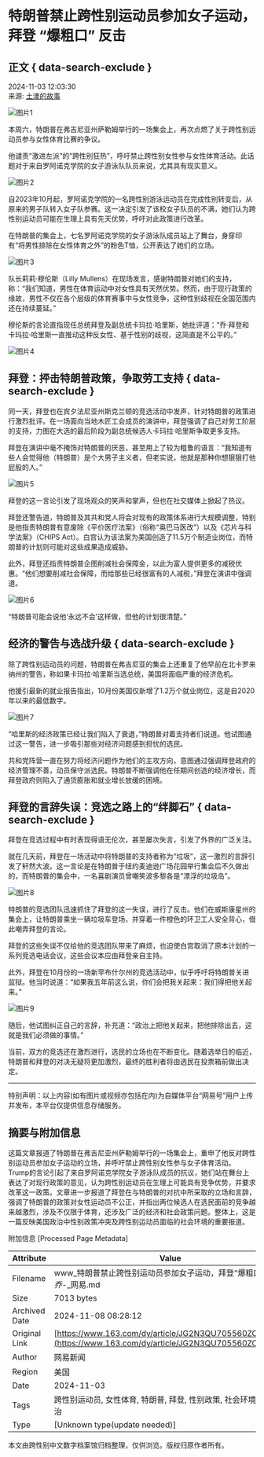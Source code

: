 # 特朗普禁止跨性别运动员参加女子运动，拜登 “爆粗口” 反击

## 正文 { data-search-exclude }


2024-11-03 12:03:30  
来源: [土澳的故事](https://www.163.com/dy/media/T1669377407945.html)  

![图片1](https://static.ws.126.net/163/f2e/dy_media/dy_media/static/images/ipLocation.f6d00eb.svg)

本周六，特朗普在弗吉尼亚州萨勒姆举行的一场集会上，再次点燃了关于跨性别运动员参与女性体育比赛的争议。

他谴责“激进左派”的“跨性别狂热”，呼吁禁止跨性别女性参与女性体育活动。此话题对于来自罗阿诺克学院的女子游泳队队员来说，尤其具有现实意义。

![图片2](https://nimg.ws.126.net/?url=http%3A%2F%2Fdingyue.ws.126.net%2F2024%2F1103%2F716bc63ej00smcwkt002cd000rs00iim.jpg&thumbnail=660x2147483647&quality=80&type=jpg)

自2023年10月起，罗阿诺克学院的一名跨性别游泳运动员在完成性别转变后，从原来的男子队转入女子队参赛。这一决定引发了该校女子队员的不满，她们认为跨性别运动员可能在生理上具有先天优势，呼吁对此政策进行改革。

在特朗普的集会上，七名罗阿诺克学院的女子游泳队成员站上了舞台，身穿印有“将男性排除在女性体育之外”的粉色T恤，公开表达了她们的立场。

![图片3](https://nimg.ws.126.net/?url=http%3A%2F%2Fdingyue.ws.126.net%2F2024%2F1103%2F8732b3b0j00smcwkt002nd000rs00iim.jpg&thumbnail=660x2147483647&quality=80&type=jpg)

队长莉莉·穆伦斯（Lilly Mullens）在现场发言，感谢特朗普对她们的支持，称：“我们知道，男性在体育运动中对女性具有天然优势。然而，由于现行政策的缘故，男性不仅在各个层级的体育赛事中与女性竞争，这种性别歧视在全国范围内还在持续蔓延。”

穆伦斯的言论直指现任总统拜登及副总统卡玛拉·哈里斯，她批评道：“乔·拜登和卡玛拉·哈里斯一直推动这种反女性、基于性别的歧视，这简直是不公平的。”

![图片4](https://nimg.ws.126.net/?url=http%3A%2F%2Fdingyue.ws.126.net%2F2024%2F1103%2F6828b2d6j00smcwkt002jd000rs00iim.jpg&thumbnail=660x2147483647&quality=80&type=jpg)

## 拜登：抨击特朗普政策，争取劳工支持 { data-search-exclude }

同一天，拜登也在宾夕法尼亚州斯克兰顿的竞选活动中发声，针对特朗普的政策进行激烈批评。在一场面向当地木匠工会成员的演讲中，拜登强调了自己对劳工阶层的支持，力图在大选的最后阶段为副总统候选人卡玛拉·哈里斯争取更多支持。

拜登在演讲中毫不掩饰对特朗普的厌恶，甚至用上了较为粗鲁的语言：“我知道有些人会觉得他（特朗普）是个大男子主义者，但老实说，他就是那种你想狠狠打他屁股的人。”

![图片5](https://nimg.ws.126.net/?url=http%3A%2F%2Fdingyue.ws.126.net%2F2024%2F1103%2F61bad86bj00smcwkt001wd000rs00fmm.jpg&thumbnail=660x2147483647&quality=80&type=jpg)

拜登的这一言论引发了现场观众的笑声和掌声，但也在社交媒体上掀起了热议。

拜登还警告道，特朗普及其共和党人将会对现有的政策体系进行大规模调整，特别是他指责特朗普有意废除《平价医疗法案》（俗称“奥巴马医改”）以及《芯片与科学法案》（CHIPS Act）。白宫认为该法案为美国创造了11.5万个制造业岗位，而特朗普的计划则可能对这些成果造成威胁。

此外，拜登还指责特朗普企图削减社会保障金，以此为富人提供更多的减税优惠。“他们想要削减社会保障，而给那些已经很富有的人减税，”拜登在演讲中强调道。

![图片6](https://nimg.ws.126.net/?url=http%3A%2F%2Fdingyue.ws.126.net%2F2024%2F1103%2F3ed4c5e3j00smcwkt001id000rs00iim.jpg&thumbnail=660x2147483647&quality=80&type=jpg)

“特朗普可能会说他‘永远不会’这样做，但他的计划很清楚。”

## 经济的警告与选战升级 { data-search-exclude }

除了跨性别运动员的问题，特朗普在弗吉尼亚的集会上还重复了他早前在北卡罗来纳州的警告，称如果卡玛拉·哈里斯当选总统，美国将面临严重的经济危机。

他援引最新的就业报告指出，10月份美国仅新增了1.2万个就业岗位，这是自2020年以来的最低数字。

![图片7](https://nimg.ws.126.net/?url=http%3A%2F%2Fdingyue.ws.126.net%2F2024%2F1103%2F1132b6b9j00smcwkt0016d000ko00dsm.jpg&thumbnail=660x2147483647&quality=80&type=jpg)

“哈里斯的经济政策已经让我们陷入了衰退，”特朗普对着支持者们说道。他试图通过这一警告，进一步吸引那些对经济问题感到担忧的选民。

共和党阵营一直在努力将经济问题作为他们的主攻方向，意图通过强调拜登政府的经济管理不善，动员保守派选民。特朗普不断强调他在任期间创造的经济增长，而拜登政府则陷入了通货膨胀和就业增长放缓的困境。

## 拜登的言辞失误：竞选之路上的“绊脚石” { data-search-exclude }

拜登在竞选过程中有时表现得语无伦次，甚至屡次失言，引发了外界的广泛关注。

就在几天前，拜登在一场活动中将特朗普的支持者称为“垃圾”，这一激烈的言辞引发了轩然大波。这一言论是在特朗普于纽约麦迪逊广场花园举行集会后不久做出的，而特朗普的集会中，一名喜剧演员曾嘲笑波多黎各是“漂浮的垃圾岛”。

![图片8](https://nimg.ws.126.net/?url=http%3A%2F%2Fdingyue.ws.126.net%2F2024%2F1103%2Fa4ec8007j00smcwkt001td000yo00jim.jpg&thumbnail=660x2147483647&quality=80&type=jpg)

特朗普的竞选团队迅速抓住了拜登的这一失误，进行了反击。他们在威斯康星州的集会上，让特朗普乘坐一辆垃圾车登场，并穿着一件橙色的环卫工人安全背心，借此嘲弄拜登的言论。

拜登的这些失误不仅给他的竞选团队带来了麻烦，也迫使白宫取消了原本计划的一系列竞选电话会议，这些会议本应由拜登亲自主持。

此外，拜登在10月份的一场新罕布什尔州的竞选活动中，似乎呼吁将特朗普关进监狱。他当时说道：“如果我五年前这么说，你们会把我关起来：我们得把他关起来。”

![图片9](https://nimg.ws.126.net/?url=http%3A%2F%2Fdingyue.ws.126.net%2F2024%2F1103%2Fd2a14f7aj00smcwkt003qd000zk00nqm.jpg&thumbnail=660x2147483647&quality=80&type=jpg)

随后，他试图纠正自己的言辞，补充道：“政治上把他关起来，把他排除出去，这就是我们必须做的事情。”

当前，双方的竞选还在激烈进行，选民的立场也在不断变化。随着选举日的临近，特朗普和拜登的对决无疑将更加激烈，最终的胜利者将由选民在投票箱前做出决定。

---

特别声明：以上内容(如有图片或视频亦包括在内)为自媒体平台“网易号”用户上传并发布，本平台仅提供信息存储服务。

## 摘要与附加信息

<!-- tcd_abstract -->
这篇文章报道了特朗普在弗吉尼亚州萨勒姆举行的一场集会上，重申了他反对跨性别运动员参加女子运动的立场，并呼吁禁止跨性别女性参与女子体育活动。Trump的言论引起了来自罗阿诺克学院女子游泳队成员的抗议，她们站在舞台上表达了对现行政策的意见，认为跨性别运动员在生理上可能具有竞争优势，并要求改革这一政策。文章进一步报道了拜登在与特朗普的对抗中所采取的立场和言辞，强调了特朗普的政策对女性运动员不公正，并指出两位候选人在选民面前的竞争越来越激烈，涉及不仅限于体育，还涉及广泛的经济和社会政策问题。整体上，这是一篇反映美国政治中性别政策冲突及跨性别运动员面临的社会环境的重要报道。
<!-- tcd_abstract_end -->

附加信息 [Processed Page Metadata]

| Attribute       | Value                                  |
|-----------------|----------------------------------------|
| Filename        | www_特朗普禁止跨性别运动员参加女子运动，拜登“爆粗口”_反击乔_-_网易.md                             |
| Size            | 7013 bytes                           |
| Archived Date   | 2024-11-08 08:28:12                             |
| Original Link   | [https://www.163.com/dy/article/JG2N3QU705560ZCW.html](https://www.163.com/dy/article/JG2N3QU705560ZCW.html)                       |
| Author          | 网易新闻                               |
| Region          | 美国                               |
| Date            | 2024-11-03                                 |
| Tags            | 跨性别运动员, 女性体育, 特朗普, 拜登, 性别政策, 社会环境, 美国政治                                 |
| Type            | [Unknown type(update needed)]                                 |
<!-- tcd_table_end -->

本文由跨性别中文数字档案馆归档整理，仅供浏览。版权归原作者所有。
